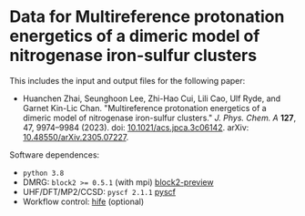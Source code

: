 
Data for Multireference protonation energetics of a dimeric model of nitrogenase iron-sulfur clusters
=====================================================================================================

This includes the input and output files for the following paper:

* Huanchen Zhai, Seunghoon Lee, Zhi-Hao Cui, Lili Cao, Ulf Ryde, and Garnet Kin-Lic Chan. "Multireference protonation energetics of a dimeric model of nitrogenase iron-sulfur clusters." _J. Phys. Chem. A_ **127**, 47, 9974–9984 (2023). doi: [10.1021/acs.jpca.3c06142](https://doi.org/10.1021/acs.jpca.3c06142). arXiv: [10.48550/arXiv.2305.07227](https://doi.org/10.48550/arXiv.2305.07227).

Software dependences:

* ``python 3.8``
* DMRG: ``block2 >= 0.5.1`` (with mpi) [block2-preview](https://github.com/block-hczhai/block2-preview)
* UHF/DFT/MP2/CCSD: ``pyscf 2.1.1`` [pyscf](https://github.com/pyscf/pyscf)
* Workflow control: [hife](https://github.com/hczhai/hife) (optional)
